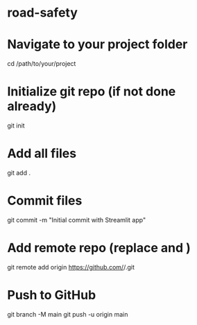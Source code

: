 # road-safety
# Navigate to your project folder
cd /path/to/your/project

# Initialize git repo (if not done already)
git init

# Add all files
git add .

# Commit files
git commit -m "Initial commit with Streamlit app"

# Add remote repo (replace <username> and <repo>)
git remote add origin https://github.com/<username>/<repo>.git

# Push to GitHub
git branch -M main
git push -u origin main
